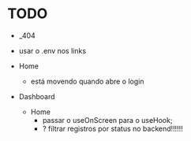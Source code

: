 # TODO

- \_404

- usar o .env nos links 

- Home
  - está movendo quando abre o login

- Dashboard
  - Home
    - passar o useOnScreen para o useHook;
    - ? filtrar registros por status no backend!!!!!!
